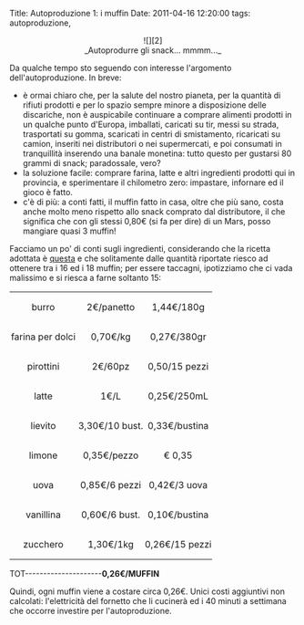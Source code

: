 Title: Autoproduzione 1: i muffin
Date:  2011-04-16 12:20:00
tags: autoproduzione,

<center>![][2]<br>_Autoprodurre gli snack... mmmm..._</center>

Da qualche tempo sto seguendo con interesse l'argomento dell'autoproduzione. In breve:

* è ormai chiaro che, per la salute del nostro pianeta, per la quantità di rifiuti prodotti e per lo spazio sempre minore a disposizione delle discariche, non è auspicabile continuare a comprare alimenti prodotti in un qualche punto d'Europa, imballati, caricati su tir, messi su strada, trasportati su gomma, scaricati in centri di smistamento, ricaricati su camion, inseriti nei distributori o nei supermercati, e poi consumati in tranquillità inserendo una banale monetina: tutto questo per gustarsi 80 grammi di snack; paradossale, vero?
* la soluzione facile: comprare farina, latte e altri ingredienti prodotti qui in provincia, e sperimentare il chilometro zero: impastare, infornare ed il gioco è fatto.
* c'è di più: a conti fatti, il muffin fatto in casa, oltre che più sano, costa anche molto meno rispetto allo snack comprato dal distributore, il che significa che con gli stessi 0,80€ (si fa per dire) di un Mars, posso mangiare quasi 3 muffin!

Facciamo un po' di conti sugli ingredienti, considerando che la ricetta adottata è [questa][1] e che solitamente dalle quantità riportate riesco ad ottenere tra i 16 ed i 18 muffin; per essere taccagni, ipotizziamo che ci vada malissimo e si riesca a farne soltanto 15:

<TABLE WIDTH=30% CELLPADDING=0 CELLSPACING=0>
	<COL WIDTH=60*>
	<COL WIDTH=60*>
	<COL WIDTH=60*>
	<TR VALIGN=TOP>
		<TD WIDTH=33% STYLE="border: none; padding: 0cm">
			<P ALIGN=CENTER>burro</P>
		</TD>
		<TD WIDTH=33% STYLE="border: none; padding: 0cm">
			<P ALIGN=CENTER>2€/panetto</P>
		</TD>
		<TD WIDTH=33% STYLE="border: none; padding: 0cm">
			<P ALIGN=CENTER>1,44€/180g</P>
		</TD>
	</TR>
	<TR VALIGN=TOP>
		<TD WIDTH=33% STYLE="border: none; padding: 0cm">
			<P ALIGN=CENTER>farina per dolci</P>
		</TD>
		<TD WIDTH=33% STYLE="border: none; padding: 0cm">
			<P ALIGN=CENTER>0,70€/kg</P>
		</TD>
		<TD WIDTH=33% STYLE="border: none; padding: 0cm">
			<P ALIGN=CENTER>0,27€/380gr</P>
		</TD>
	</TR>
	<TR VALIGN=TOP>
		<TD WIDTH=33% STYLE="border: none; padding: 0cm">
			<P ALIGN=CENTER>pirottini</P>
		</TD>
		<TD WIDTH=33% STYLE="border: none; padding: 0cm">
			<P ALIGN=CENTER>2€/60pz</P>
		</TD>
		<TD WIDTH=33% STYLE="border: none; padding: 0cm">
			<P ALIGN=CENTER>0,50/15 pezzi</P>
		</TD>
	</TR>
	<TR VALIGN=TOP>
		<TD WIDTH=33% STYLE="border: none; padding: 0cm">
			<P ALIGN=CENTER>latte</P>
		</TD>
		<TD WIDTH=33% STYLE="border: none; padding: 0cm">
			<P ALIGN=CENTER>1€/L</P>
		</TD>
		<TD WIDTH=33% STYLE="border: none; padding: 0cm">
			<P ALIGN=CENTER>0,25€/250mL</P>
		</TD>
	</TR>
	<TR VALIGN=TOP>
		<TD WIDTH=33% STYLE="border: none; padding: 0cm">
			<P ALIGN=CENTER>lievito</P>
		</TD>
		<TD WIDTH=33% STYLE="border: none; padding: 0cm">
			<P ALIGN=CENTER>3,30€/10 bust.</P>
		</TD>
		<TD WIDTH=33% STYLE="border: none; padding: 0cm">
			<P ALIGN=CENTER>0,33€/bustina</P>
		</TD>
	</TR>
	<TR VALIGN=TOP>
		<TD WIDTH=33% STYLE="border: none; padding: 0cm">
			<P ALIGN=CENTER>limone</P>
		</TD>
		<TD WIDTH=33% STYLE="border: none; padding: 0cm">
			<P ALIGN=CENTER>0,35€/pezzo</P>
		</TD>
		<TD WIDTH=33% STYLE="border: none; padding: 0cm" SDVAL="0,35" SDNUM="1040;0;[$€-410] #.##0,00;[RED]-[$€-410] #.##0,00">
			<P ALIGN=CENTER>€ 0,35</P>
		</TD>
	</TR>
	<TR VALIGN=TOP>
		<TD WIDTH=33% STYLE="border: none; padding: 0cm">
			<P ALIGN=CENTER>uova</P>
		</TD>
		<TD WIDTH=33% STYLE="border: none; padding: 0cm">
			<P ALIGN=CENTER>0,85€/6 pezzi</P>
		</TD>
		<TD WIDTH=33% STYLE="border: none; padding: 0cm">
			<P ALIGN=CENTER>0,42€/3 uova</P>
		</TD>
	</TR>
	<TR VALIGN=TOP>
		<TD WIDTH=33% STYLE="border: none; padding: 0cm">
			<P ALIGN=CENTER>vanillina</P>
		</TD>
		<TD WIDTH=33% STYLE="border: none; padding: 0cm">
			<P ALIGN=CENTER>0,60€/6 bust.</P>
		</TD>
		<TD WIDTH=33% STYLE="border: none; padding: 0cm">
			<P ALIGN=CENTER>0,10€/bustina</P>
		</TD>
	</TR>
	<TR VALIGN=TOP>
		<TD WIDTH=33% STYLE="border: none; padding: 0cm">
			<P ALIGN=CENTER>zucchero</P>
		</TD>
		<TD WIDTH=33% STYLE="border: none; padding: 0cm">
			<P ALIGN=CENTER>1,30€/1kg</P>
		</TD>
		<TD WIDTH=33% STYLE="border: none; padding: 0cm">
			<P ALIGN=CENTER>0,26€/15 pezzi</P>
		</TD>
	</TR>
</TABLE>

TOT---------------------__0,26€/MUFFIN__

Quindi, ogni muffin viene a costare circa 0,26€. Unici costi aggiuntivi non calcolati: l'elettricità del fornetto che li cucinerà ed i 40 minuti a settimana che occorre investire per l'autoproduzione.

   [1]: http://ricette.giallozafferano.it/American-muffin.html
   [2]: http://dl.dropbox.com/u/369614/blog/img_red/muffin.jpg

